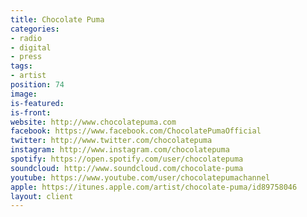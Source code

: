 ```yaml
---
title: Chocolate Puma
categories:
- radio
- digital
- press
tags:
- artist
position: 74
image: 
is-featured: 
is-front: 
website: http://www.chocolatepuma.com
facebook: https://www.facebook.com/ChocolatePumaOfficial
twitter: http://www.twitter.com/chocolatepuma
instagram: http://www.instagram.com/chocolatepuma
spotify: https://open.spotify.com/user/chocolatepuma
soundcloud: http://www.soundcloud.com/chocolate-puma
youtube: https://www.youtube.com/user/chocolatepumachannel
apple: https://itunes.apple.com/artist/chocolate-puma/id89758046
layout: client
---
```


